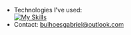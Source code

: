 - Technologies I've used: <br>
[![My Skills](https://skillicons.dev/icons?i=html,css,bootstrap,js,ts,react,nodejs,figma,git,github)](https://skillicons.dev)
- Contact: bulhoesgabriel@outlook.com
